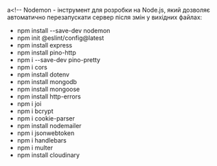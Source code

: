 a<!-- Nodemon - інструмент для розробки на Node.js, який дозволяє автоматично перезапускати сервер після змін у вихідних файлах:

- npm install --save-dev nodemon
- npm init @eslint/config@latest
- npm install express
- npm install pino-http
- npm i --save-dev pino-pretty
- npm i cors
- npm install dotenv
- npm install mongodb
- npm install mongoose
- npm install http-errors
- npm i joi
- npm i bcrypt
- npm i cookie-parser
- npm install nodemailer
- npm i jsonwebtoken
- npm i handlebars
- npm i multer
- npm install cloudinary

